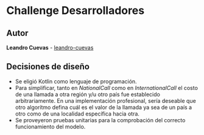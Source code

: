 # Challenge Desarrolladores

## Autor
**Leandro Cuevas** - [leandro-cuevas](https://github.com/leandro-cuevas)

## Decisiones de diseño
- Se eligió Kotlin como lenguaje de programación.
- Para simplificar, tanto en *NationalCall* como en *InternationalCall* el costo de una llamada a otra región y/u otro país fue establecido arbitrariamente. En una implementación profesional, sería deseable que otro algorítmo defina cuál es el valor de la llamada ya sea de un país a otro como de una localidad específica hacia otra.
- Se proveyeron pruebas unitarias para la comprobación del correcto funcionamiento del modelo.
